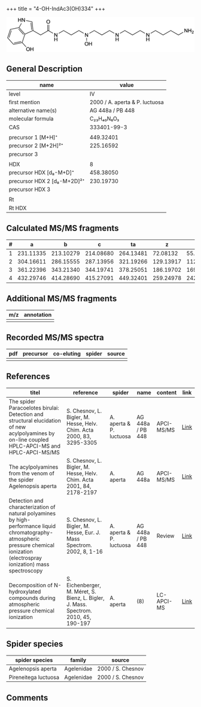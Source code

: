 +++
title = "4-OH-IndAc3(OH)334"
+++

![](/img/4-OH-IndAc3(OH)334.png)

## General Description

| name                        | value                          |
|-----------------------------|--------------------------------|
| level                       | IV                             |
| first mention               | 2000 / A. aperta & P. luctuosa |
| alternative name(s)         | AG 448a / PB 448               |
| molecular formula           | C₂₃H₄₀N₆O₃                     |
| CAS                         | 333401-99-3                    |
|                             |                                |
| precursor 1 [M+H]⁺          | 449.32401                      |
| precursor 2 [M+2H]²⁺        | 225.16592                      |
| precursor 3                 |                                |
|                             |                                |
| HDX                         | 8                              |
| precursor HDX   [d₈-M+D]⁺   | 458.38050                      |
| precursor HDX 2 [d₈-M+2D]²⁺ | 230.19730                      |
| precursor HDX 3             |                                |
|                             |                                |
| Rt                          |                                |
| Rt HDX                      |                                |

## Calculated MS/MS fragments

| # | a         | b         | c         | ta        | z         | y         | tz        |
|---|-----------|-----------|-----------|-----------|-----------|-----------|-----------|
| 1 | 231.11335 | 213.10279 | 214.08680 | 264.13481 | 72.08132  | 55.05477  | 89.10787  |
| 2 | 304.16611 | 286.15555 | 287.13956 | 321.19266 | 129.13917 | 112.11262 | 146.16572 |
| 3 | 361.22396 | 343.21340 | 344.19741 | 378.25051 | 186.19702 | 169.17047 | 219.21848 |
| 4 | 432.29746 | 414.28690 | 415.27091 | 449.32401 | 259.24978 | 242.22323 | 276.27633 |

## Additional MS/MS fragments

| m/z       | annotation |
|-----------|------------|
|           |            |

## Recorded MS/MS spectra

| pdf | precursor | co-eluting | spider    | source                              |
|-----|-----------|------------|-----------|-------------------------------------|
|     |           |            |           |                                     |

## References

| titel                                                                                                                                                                               | reference                                                                            | spider                  | name             | content    | link                                                                                                                           |
|-------------------------------------------------------------------------------------------------------------------------------------------------------------------------------------|--------------------------------------------------------------------------------------|-------------------------|------------------|------------|--------------------------------------------------------------------------------------------------------------------------------|
| The spider Paracoelotes birulai: Detection and structural elucidation of new acylpolyamines by on-line coupled HPLC-APCI-MS and HPLC-APCI-MS/MS                                     | S. Chesnov, L. Bigler, M. Hesse, Helv. Chim. Acta 2000, 83, 3295-3305                | A. aperta & P. luctuosa | AG 448a / PB 448 | APCI-MS/MS | [Link](https://onlinelibrary.wiley.com/doi/abs/10.1002/1522-2675%2820001220%2983%3A12%3C3295%3A%3AAID-HLCA3295%3E3.0.CO%3B2-1) |
| The acylpolyamines from the venom of the spider Agelenopsis aperta                                                                                                                  | S. Chesnov, L. Bigler, M. Hesse, Helv. Chim. Acta 2001, 84, 2178-2197                | A. aperta               | AG 448a          | APCI-MS/MS | [Link](https://onlinelibrary.wiley.com/doi/abs/10.1002/1522-2675%2820010815%2984%3A8%3C2178%3A%3AAID-HLCA2178%3E3.0.CO%3B2-N)  |
| Detection and characterization of natural polyamines by high-performance liquid chromatography-atmospheric pressure chemical ionization (electrospray ionization) mass spectroscopy | S. Chesnov, L. Bigler, M. Hesse, Eur. J. Mass Spectrom. 2002, 8, 1-16                | A. aperta & P. luctuosa | AG 448a / PB 448 | Review     | [Link](https://journals.sagepub.com/doi/abs/10.1255/ejms.467)                                                                  |
| Decomposition of N-hydroxylated compounds during atmospheric pressure chemical ionization                                                                                           | S. Eichenberger, M. Méret, S. Bienz, L. Bigler, J. Mass. Spectrom. 2010, 45, 190-197 | A. aperta               | (8)              | LC-APCI-MS | [Link](https://onlinelibrary.wiley.com/doi/full/10.1002/jms.1703)                                                              |

## Spider species

| spider species       | family     | source            |
|----------------------|------------|-------------------|
| Agelenopsis aperta   | Agelenidae | 2000 / S. Chesnov |
| Pireneitega luctuosa | Agelenidae | 2000 / S. Chesnov |

## Comments